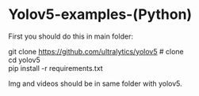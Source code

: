 # Yolov5-examples-(Python)
First you should do this in main folder:

git clone https://github.com/ultralytics/yolov5  # clone	
cd yolov5	
pip install -r requirements.txt	

Img and videos should be in same folder with yolov5.
